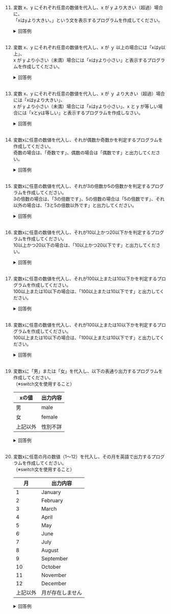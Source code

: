11. 変数 x、y にそれぞれ任意の数値を代入し、x が y より大きい（超過）場合に、  
「xはyより大きい。」という文を表示するプログラムを作成してください。

	<details><summary>回答例</summary><div>
		
	```
	var x = 10;
	var y = 2;
	
	if (x > y) {
	    console.log("xはyより大きい。");
	}
	```
		
	</div></details>
	

	<br>
	
12. 変数 x、y にそれぞれ任意の数値を代入し、x が ｙ 以上の場合には「xはy以上」、  
x が y より小さい（未満）場合には「xはyより小さい」と表示するプログラムを作成してください。

	<details><summary>回答例</summary><div>
		
	```
	var x = 10;
	var y = 2;
	
	if (x >= y) {
	    console.log("xはy以上");
	} else {
	    console.log("xはyより小さい");
	}
	```
		
	</div></details>
	

	<br>
	
13. 変数 x、y にそれぞれ任意の数値を代入し、x が ｙ より大きい（超過）場合には「xはyより大きい」、  
x が y より小さい（未満）場合には「xはyより小さい」、x と y が等しい場合には「xとyは等しい」と表示するプログラムを作成しなさい。

	<details><summary>回答例</summary><div>
		
	```
	var x = 10;
	var y = 2;
	
	if (x > y) {
	    console.log("xはyより大きい");
	} else if (x == y) {
	    console.log("xとyは等しい");
	} else {
	    console.log("xはyより小さい");
	}
	```
		
	</div></details>
	

	<br>
	
14. 変数xに任意の数値を代入し、それが偶数か奇数かを判定するプログラムを作成してください。   
奇数の場合は、「奇数です」、偶数の場合は「偶数です」と出力してください。

	<details><summary>回答例</summary><div>
		
	```
	var x = 10;
	
	if (x % 2 == 0) {
	    console.log("偶数です");
	} else {
	    console.log("奇数です");
	}
	```
		
	</div></details>
	

	<br>
	
15. 変数xに任意の数値を代入し、それが3の倍数か5の倍数かを判定するプログラムを作成してください。   
3の倍数の場合は、「3の倍数です」、5の倍数の場合は「5の倍数です」、それ以外の場合は、「3と5の倍数以外です」と出力してください。

	<details><summary>回答例</summary><div>
		
	```
	var x = 8;
	
	if (x % 3 == 0) {
	    console.log("3の倍数です");
	} else if (x % 5 == 0) {
	    console.log("5の倍数です");
	} else {
	    console.log("3と5の倍数以外です");
	}
	```
		
	</div></details>
	

	<br>
	
16. 変数xに任意の数値を代入し、それが10以上かつ20以下かを判定するプログラムを作成してください。   
10以上かつ20以下の場合は、「10以上かつ20以下です」と出力してください。

	<details><summary>回答例</summary><div>
		
	```
	var x = 10;
	
	if (10 <= x && x <= 20) {
	    console.log("10以上かつ20以下です");
	}
	```
		
	</div></details>
	

	<br>
	
17. 変数xに任意の数値を代入し、それが100以上または10以下かを判定するプログラムを作成してください。   
100以上または10以下の場合は、「100以上または10以下です」と出力してください。

	<details><summary>回答例</summary><div>
		
	```
	var x = 10;
	
	if (100 >= x || x <= 10) {
	    console.log("100以上または10以下です");
	}
	```
		
	</div></details>
	

	<br>
	
18. 変数xに任意の数値を代入し、それが100以上または10以下かを判定するプログラムを作成してください。   
100以上または10以下の場合は、「100以上または10以下です」と出力してください。

	<details><summary>回答例</summary><div>
		
	```
	var x = 10;
	
	if (100 >= x || x <= 10) {
	    console.log("100以上または10以下です");
	}
	```
		
	</div></details>
	

	<br>
	
19. 変数xに「男」または「女」を代入し、以下の表通り出力するプログラムを作成してください。   
（※switch文を使用すること）

	|xの値|出力内容|
	|---|---|
	|男| male |
	|女| female |
	|上記以外|性別不詳|

	<details><summary>回答例</summary><div>
		
	```
	var x = "男"
	
	switch x {
	    case "男":
	        console.log("male");
			break;
	    case "女":
	        console.log("female");
			break;
	    default:
	        console.log("性別不詳");
			break;
	}
	```
		
	</div></details>
	

	<br>
	
20. 変数xに任意の月の数値（1〜12）を代入し、その月を英語で出力するプログラムを作成してください。   
（※switch文を使用すること）

	|月|出力内容|
	|---|---|
	|1| January |
	|2| February |
	|3| March |
	|4| April |
	|5| May |
	|6| June |
	|7| July |
	|8| August |
	|9| September |
	|10| October |
	|11| November |
	|12| December |
	|上記以外|月が存在しません|

	<details><summary>回答例</summary><div>
		
	```
	var x = 8;
	
	switch x {
	    case 1:
	        console.log("January");
			break;
	    case 2:
	        console.log("February");
			break;
	    case 3:
	        console.log("March");
			break;
	    case 4:
	        console.log("April");
			break;
	    case 5:
	        console.log("May");
			break;
	    case 6:
	        console.log("June");
			break;
	    case 7:
	        console.log("July");
			break;
	    case 8:
	        console.log("August");
			break;
	    case 9:
	        console.log("September");
			break;
	    case 10:
	        console.log("October");
			break;
	    case 11:
	        console.log("November");
			break;
	    case 12:
	        console.log("December");
			break;
	    default:
	        console.log("月が存在しません");
			break;
	}
	```
		
	</div></details>
	

	<br>